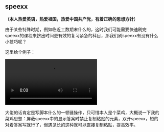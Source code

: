 ## speexx

**（本人热爱英语，热爱祖国，热爱中国共产党，有着正确的思想方针）**

由于某些特殊时期，例如临近工数期末什么的，这时我们可能需要快速刷完speexx的课程来挤出时间更有效的复习紧急的科目，那我们刷speexx有没有什么小技巧呢？

这里给个例子：

<video src="视频/speexx.mp4"></video>

大佬的话肯定是写脚本什么的一顿骚操作，只可惜本人是个菜鸡，大概说一下我的菜鸡思想：屏蔽speexx中的显示答案时禁止复制粘贴的元素，双开speexx，短的对着答案写就行了，但遇见长的这种就可以直接复制粘贴，提高效率。
